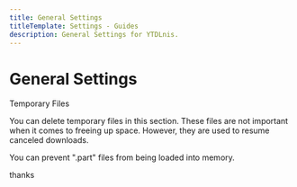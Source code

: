 ```yaml
---
title: General Settings
titleTemplate: Settings - Guides
description: General Settings for YTDLnis.
---
```


# General Settings

Temporary Files

You can delete temporary files in this section. These files are not important when it comes to freeing up space. However, they are used to resume canceled downloads.

You can prevent ".part" files from being loaded into memory.

thanks
